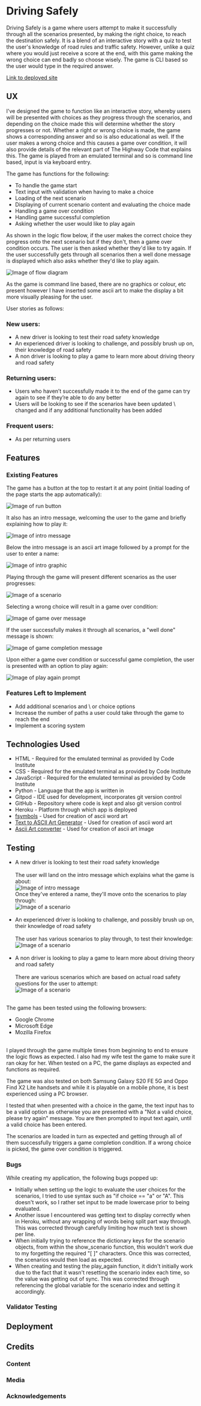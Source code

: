 # Driving Safely

Driving Safely is a game where users attempt to make it successfully through all the scenarios presented, by making the right choice, to reach the destination safely. It is a blend of an interactive story with a quiz to test the user's knowledge of road rules and traffic safety. However, unlike a quiz where you would just receive a score at the end, with this game making the wrong choice can end badly so choose wisely. The game is CLI based so the user would type in the required answer. 

[Link to deployed site](https://driving-safely.herokuapp.com/)

## UX

I've designed the game to function like an interactive story, whereby users will be presented with choices as they progress through the scenarios, and depending on the choice made this will determine whether the story progresses or not. Whether a right or wrong choice is made, the game shows a corresponding answer and so is also educational as well. If the user makes a wrong choice and this causes a game over condition, it will also provide details of the relevant part of The Highway Code that explains this. The game is played from an emulated terminal and so is command line based, input is via keyboard entry. 

The game has functions for the following:
- To handle the game start
- Text input with validation when having to make a choice
- Loading of the next scenario
- Displaying of current scenario content and evaluating the choice made
- Handling a game over condition 
- Handling game successful completion
- Asking whether the user would like to play again 

As shown in the logic flow below, if the user makes the correct choice they progress onto the next scenario but if they don't, then a game over condition occurs. The user is then asked whether they'd like to try again. If the user successfully gets through all scenarios then a well done message is displayed which also asks whether they'd like to play again. 

![Image of flow diagram](https://raw.githubusercontent.com/domsq/project-driving-safely-game/main/screenshots/flow_diagram.JPG)

As the game is command line based, there are no graphics or colour, etc present however I have inserted some ascii art to make the display a bit more visually pleasing for the user. 

User stories as follows:

### New users:

-	A new driver is looking to test their road safety knowledge<br>
-	An experienced driver is looking to challenge, and possibly brush up on, their knowledge of road safety<br>
-	A non driver is looking to play a game to learn more about driving theory and road safety
 
### Returning users:

-	Users who haven’t successfully made it to the end of the game can try again to see if they’re able to do any better<br>
-	Users will be looking to see if the scenarios have been updated \ changed and if any additional functionality has been added

### Frequent users:

-   As per returning users

## Features

### Existing Features

The game has a button at the top to restart it at any point (initial loading of the page starts the app automatically):

![Image of run button](https://raw.githubusercontent.com/domsq/project-driving-safely-game/main/screenshots/run_button.JPG)

It also has an intro message, welcoming the user to the game and briefly explaining how to play it:

![Image of intro message](https://raw.githubusercontent.com/domsq/project-driving-safely-game/main/screenshots/intro_message.JPG)

Below the intro message is an ascii art image followed by a prompt for the user to enter a name:

![Image of intro graphic](https://raw.githubusercontent.com/domsq/project-driving-safely-game/main/screenshots/intro_image.JPG)

Playing through the game will present different scenarios as the user progresses:

![Image of a scenario](https://raw.githubusercontent.com/domsq/project-driving-safely-game/main/screenshots/scenario.JPG)

Selecting a wrong choice will result in a game over condition:

![Image of game over message](https://raw.githubusercontent.com/domsq/project-driving-safely-game/main/screenshots/game_over.JPG)

If the user successfully makes it through all scenarios, a "well done" message is shown:

![Image of game completion message](https://raw.githubusercontent.com/domsq/project-driving-safely-game/main/screenshots/well_done.JPG)

Upon either a game over condition or successful game completion, the user is presented with an option to play again:

![Image of play again prompt](https://raw.githubusercontent.com/domsq/project-driving-safely-game/main/screenshots/play_again.JPG)

### Features Left to Implement

- Add additional scenarios and \ or choice options 
- Increase the number of paths a user could take through the game to reach the end
- Implement a scoring system 

## Technologies Used

- HTML - Required for the emulated terminal as provided by Code Institute
- CSS - Required for the emulated terminal as provided by Code Institute
- JavaScript - Required for the emulated terminal as provided by Code Institute
- Python - Language that the app is written in
- Gitpod - IDE used for development, incorporates git version control
- GitHub - Repository where code is kept and also git version control
- Heroku - Platform through which app is deployed
- [fsymbols](https://fsymbols.com/text-art/) - Used for creation of ascii word art
- [Text to ASCII Art Generator](http://patorjk.com/software/taag/#p=display&f=Graffiti&t=Type%20Something%20) - Used for creation of ascii word art
- [Ascii Art converter](https://manytools.org/hacker-tools/convert-images-to-ascii-art/) - Used for creation of ascii art image

## Testing

-	A new driver is looking to test their road safety knowledge<br><br>
The user will land on the intro message which explains what the game is about:<br>
![Image of intro message](https://raw.githubusercontent.com/domsq/project-driving-safely-game/main/screenshots/intro_message.JPG)<br>
Once they've entered a name, they'll move onto the scenarios to play through:<br>
![Image of a scenario](https://raw.githubusercontent.com/domsq/project-driving-safely-game/main/screenshots/scenario.JPG)<br><br>
-	An experienced driver is looking to challenge, and possibly brush up on, their knowledge of road safety<br><br>
The user has various scenarios to play through, to test their knowledge:<br>
![Image of a scenario](https://raw.githubusercontent.com/domsq/project-driving-safely-game/main/screenshots/scenario.JPG)<br><br>
-	A non driver is looking to play a game to learn more about driving theory and road safety<br><br>
There are various scenarios which are based on actual road safety questions for the user to attempt:<br>
![Image of a scenario](https://raw.githubusercontent.com/domsq/project-driving-safely-game/main/screenshots/scenario.JPG)<br><br>

The game has been tested using the following browsers:<br>
- Google Chrome<br>
- Microsoft Edge<br>
- Mozilla Firefox<br><br>

I played through the game multiple times from beginning to end to ensure the logic flows as expected. I also had my wife test the game to make sure it ran okay for her. 
When tested on a PC, the game displays as expected and functions as required. 

The game was also tested on both Samsung Galaxy S20 FE 5G and Oppo Find X2 Lite handsets and while it is playable on a mobile phone, it is best experienced using a PC browser. 

I tested that when presented with a choice in the game, the text input has to be a valid option as otherwise you are presented with a "Not a valid choice, please try again" message. You are then prompted to input text again, until a valid choice has been entered.

The scenarios are loaded in turn as expected and getting through all of them successfully triggers a game completion condition. If a wrong choice is picked, the game over condition is triggered. 

### Bugs 

While creating my application, the following bugs popped up:<br>
- Initially when setting up the logic to evaluate the user choices for the scenarios, I tried to use syntax such as "if choice == "a" or "A". This doesn't work, so I rather set input to be made lowercase prior to being evaluated.
- Another issue I encountered was getting text to display correctly when in Heroku, without any wrapping of words being split part way through. This was corrected through carefully limiting how much text is shown per line.
- When initially trying to reference the dictionary keys for the scenario objects, from within the show_scenario function, this wouldn't work due to my forgetting the required "[ ]" characters. Once this was corrected, the scenarios would then load as expected.
- When creating and testing the play_again function, it didn't initially work due to the fact that it wasn't resetting the scenario index each time, so the value was getting out of sync. This was corrected through referencing the global variable for the scenario index and setting it accordingly.


### Validator Testing


## Deployment


## Credits 

### Content



### Media


### Acknowledgements




